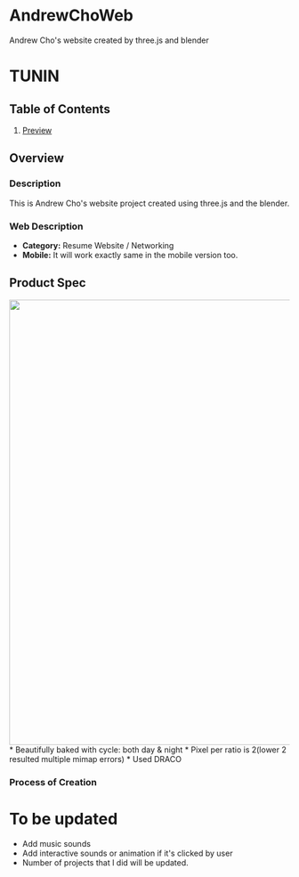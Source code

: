 # AndrewChoWeb
Andrew Cho's website created by three.js and blender

# TUNIN

## Table of Contents
1. [Preview](#Preview)

## Overview
### Description
This is Andrew Cho's website project created using three.js and the blender. 

### Web Description
- **Category:** Resume Website / Networking
- **Mobile:** It will work exactly same in the mobile version too. 

## Product Spec

<img src="https://github.com/0GhOsTO/AndrewChoWeb/blob/main/Preview.png" width=800>
* Beautifully baked with cycle: both day & night
* Pixel per ratio is 2(lower 2 resulted multiple mimap errors)
* Used DRACO

### Process of Creation



# To be updated
- Add music sounds
- Add interactive sounds or animation if it's clicked by user
- Number of projects that I did will be updated. 
